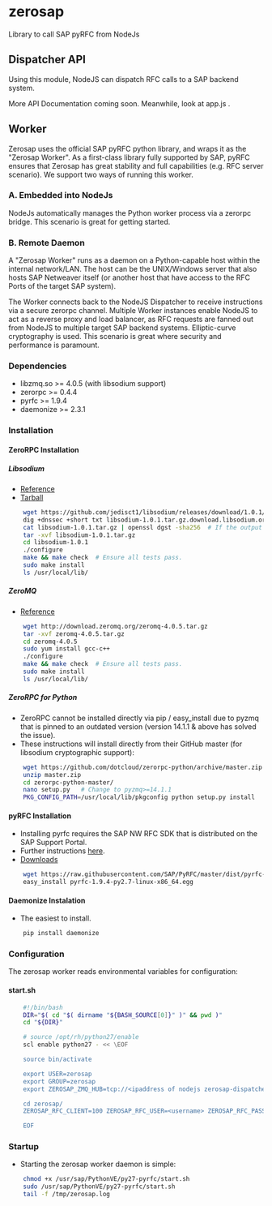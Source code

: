 zerosap
=======

Library to call SAP pyRFC from NodeJs

Dispatcher API
--------------
Using this module, NodeJS can dispatch RFC calls to a SAP backend system.

More API Documentation coming soon. Meanwhile, look at app.js .

Worker
------
Zerosap uses the official SAP pyRFC python library, and wraps it as the "Zerosap Worker".
As a first-class library fully supported by SAP, pyRFC ensures that Zerosap has great stability and full capabilities (e.g. RFC server scenario).
We support two ways of running this worker.

### A. Embedded into NodeJs
NodeJs automatically manages the Python worker process via a zerorpc bridge. This scenario is great for getting started.

### B. Remote Daemon
A "Zerosap Worker" runs as a daemon on a Python-capable host within the internal network/LAN.
The host can be the UNIX/Windows server that also hosts SAP Netweaver itself (or another host that have access to the RFC Ports of the target SAP system).

The Worker connects back to the NodeJS Dispatcher to receive instructions via a secure zerorpc channel.
Multiple Worker instances enable NodeJS to act as a reverse proxy and load balancer, as RFC requests are fanned out from NodeJS to multiple target SAP backend systems. 
Elliptic-curve cryptography is used.
This scenario is great where security and performance is paramount.

### Dependencies
- libzmq.so >= 4.0.5 (with libsodium support)
- zerorpc >= 0.4.4
- pyrfc >= 1.9.4
- daemonize >= 2.3.1

### Installation
#### ZeroRPC Installation
##### Libsodium
- [Reference](http://doc.libsodium.org/installation/README.html)
- [Tarball](https://github.com/jedisct1/libsodium/releases)

```bash
	wget https://github.com/jedisct1/libsodium/releases/download/1.0.1/libsodium-1.0.1.tar.gz
	dig +dnssec +short txt libsodium-1.0.1.tar.gz.download.libsodium.org
	cat libsodium-1.0.1.tar.gz | openssl dgst -sha256  # If the output is not the same as from the previous command, abort as the downloaded file has been tampered with.
	tar -xvf libsodium-1.0.1.tar.gz
	cd libsodium-1.0.1
	./configure
	make && make check  # Ensure all tests pass.
	sudo make install
	ls /usr/local/lib/
```

##### ZeroMQ
- [Reference](http://zeromq.org/intro:get-the-software)

```bash
	wget http://download.zeromq.org/zeromq-4.0.5.tar.gz
	tar -xvf zeromq-4.0.5.tar.gz
	cd zeromq-4.0.5
	sudo yum install gcc-c++
	./configure
	make && make check  # Ensure all tests pass.
	sudo make install
	ls /usr/local/lib/
```

##### ZeroRPC for Python
- ZeroRPC cannot be installed directly via pip / easy_install due to pyzmq that is pinned to an outdated version (version 14.1.1 & above has solved the issue).
- These instructions will install directly from their GitHub master (for libsodium cryptographic support):

```bash
	wget https://github.com/dotcloud/zerorpc-python/archive/master.zip
	unzip master.zip
	cd zerorpc-python-master/
	nano setup.py   # Change to pyzmq>=14.1.1
	PKG_CONFIG_PATH=/usr/local/lib/pkgconfig python setup.py install
```

#### pyRFC Installation
- Installing pyrfc requires the SAP NW RFC SDK that is distributed on the SAP Support Portal.
- Further instructions [here](http://sap.github.io/PyRFC/install.html).
- [Downloads](https://github.com/SAP/PyRFC/tree/master/dist)

```bash
	wget https://raw.githubusercontent.com/SAP/PyRFC/master/dist/pyrfc-1.9.4-py2.7-linux-x86_64.egg
	easy_install pyrfc-1.9.4-py2.7-linux-x86_64.egg
```

#### Daemonize Instalation
- The easiest to install.

```bash
	pip install daemonize
```

### Configuration
The zerosap worker reads environmental variables for configuration:

#### start.sh
```bash
	#!/bin/bash
	DIR="$( cd "$( dirname "${BASH_SOURCE[0]}" )" && pwd )"
	cd "${DIR}"

	# source /opt/rh/python27/enable
	scl enable python27 - << \EOF

	source bin/activate

	export USER=zerosap
	export GROUP=zerosap 
	export ZEROSAP_ZMQ_HUB=tcp://<ipaddress of nodejs zerosap-dispatcher>:4801

	cd zerosap/
	ZEROSAP_RFC_CLIENT=100 ZEROSAP_RFC_USER=<username> ZEROSAP_RFC_PASSWD=<password> python bin/zerosap.py "$@"

	EOF
```

### Startup
- Starting the zerosap worker daemon is simple:

```bash
	chmod +x /usr/sap/PythonVE/py27-pyrfc/start.sh
	sudo /usr/sap/PythonVE/py27-pyrfc/start.sh
	tail -f /tmp/zerosap.log
```

